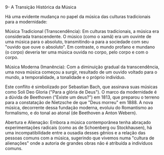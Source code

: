 9- A Transição Histórica da Música

Há uma evidente  mudança no papel da música das culturas tradicionais para a modernidade:

Música Tradicional (Transcendência): Em culturas tradicionais, a música era considerada transcendente. O músico (como o xamã) era um ouvinte de uma música para o absoluto, transmitindo-a para a sociedade com seu "ouvido que ouve o absoluto". Em contraste, o mundo profano e mundano (o corpo) deveria ter uma música ouvida no corpo, pelo corpo e com o corpo.

Música Moderna (Imanência): Com a diminuição gradual da transcendência, uma nova música começou a surgir, resultado de um ouvido voltado para o mundo, a temporalidade, a tonalidade e o próprio indivíduo.
      
Este conflito é simbolizado por Sebastian Bach, que assinava suas músicas como Soli Deo Gloria ("Para a glória de Deus").  O marco da modernidade é a dúvida de Beethoven ("Existe um deus?") em 1813, que preparou o terreno para a constatação de Nietzsche de que "Deus morreu" em 1888.  A nova música, decorrente dessa fundação moderna, evoluiu do Romantismo ao formalismo, e do tonal ao atonal (de Beethoven a Anton Webern).
   
Abertura e Alienação: Embora a música contemporânea tenha abraçado experimentações radicais (como as de Schoenberg ou Stockhausen), há uma incompatibilidade entre a ousadia desses gênios e a relação das pessoas comuns com a música, sugerindo que vivemos numa "cultura de alienações" onde a autoria de grandes obras não é atribuída a indivíduos comuns.
